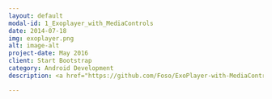 ```yaml
---
layout: default
modal-id: 1_Exoplayer_with_MediaControls
date: 2014-07-18
img: exoplayer.png
alt: image-alt
project-date: May 2016
client: Start Bootstrap
category: Android Development
description: <a href="https://github.com/Foso/ExoPlayer-with-MediaControls">Exoplayer with MediaControls</a> This is a small project i created to learn how to use the Exoplayer from Google. It plays an video from an URL and you can control the playback.

---
```

